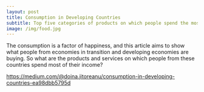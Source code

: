 ```yaml
---
layout: post
title: Consumption in Developing Countries
subtitle: Top five categories of products on which people spend the most
image: /img/food.jpg
---
```


The consumption is a factor of happiness, and this article aims to show what people from economies in transition and developing economies are buying. So what are the products and services on which people from these countries spend most of their income?

<https://medium.com/@doina.jitoreanu/consumption-in-developing-countries-ea98dbb5795d>
